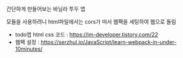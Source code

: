 간단하게 만들어보는 바닐라 투두 앱

모듈을 사용하려니 html파일에서는 cors가 떠서 웹팩을 세팅하여 웹으로 돌림

- todo앱 html css 코드 : https://im-developer.tistory.com/22
- 웹팩 설정 : https://serzhul.io/JavaScript/learn-webpack-in-under-10minutes/

